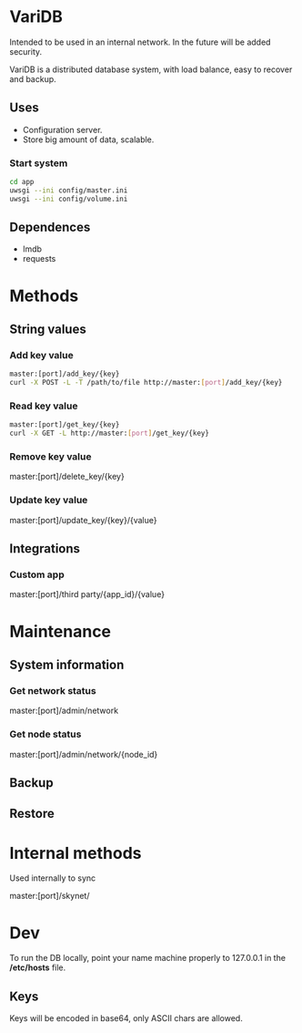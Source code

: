 # VariDB

Intended to be used in an internal network. In the future will be added security.

VariDB is a distributed database system, with load balance, easy to recover and backup.

## Uses

* Configuration server.
* Store big amount of data, scalable.

### Start system

```sh
cd app
uwsgi --ini config/master.ini
uwsgi --ini config/volume.ini
```

## Dependences

* lmdb
* requests

# Methods

## String values

### Add key value

```sh
master:[port]/add_key/{key}
curl -X POST -L -T /path/to/file http://master:[port]/add_key/{key}
```

### Read key value
```sh
master:[port]/get_key/{key}
curl -X GET -L http://master:[port]/get_key/{key}
```

### Remove key value
master:[port]/delete_key/{key}

### Update key value
master:[port]/update_key/{key}/{value}

## Integrations

### Custom app
master:[port]/third party/{app_id}/{value}

# Maintenance

## System information

### Get network status
master:[port]/admin/network

### Get node status
master:[port]/admin/network/{node_id}

## Backup

## Restore

# Internal methods

Used internally to sync

master:[port]/skynet/

# Dev

To run the DB locally, point your name machine properly to 127.0.0.1 in the 
**/etc/hosts** file.

## Keys

Keys will be encoded in base64, only ASCII chars are allowed.